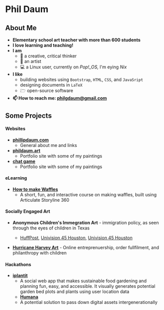 # Phil Daum

## About Me
- **Elementary school art teacher with more than 600 students**
- **I love learning and teaching!**
- **I am**
  - 🧠 a creative, critical thinker 
  - 🎨 an artist
  - 💻 a Linux user, currently on *Pop!_OS,* I'm eying *Nix*
- **I like** 
  - building websites using `Bootstrap`, `HTML`, `CSS`, and `JavaSript`
  - designing documents in `LaTeX`
  - 🗁 open-source software
- **📫 How to reach me: philgdaum@gmail.com**

## Some Projects
#### Websites
- **[phillipdaum.com](https://phillipdaum.com)**
  - General about me and links
- **[phildaum.art](https://phillipdaum.com)**
  - Portfolio site with some of my paintings
- **[chat game](https://phillipdaum.com)**
  - Portfolio site with some of my paintings

#### eLearning
- **[How to make Waffles](https://phillipdaum.github.io/how-to-make-waffles/)**
  - A short, fun, and interactive course on making waffles, built using Articulate Storyline 360 

#### Socially Engaged Art
- **Anonymous Children's Immegration Art** - immigration policy, as seen through the eyes of children in Texas 
  - [HuffPost](donald_b_59042c07e4b05279d4edbc39), [Univision 45 Houston](https://www.chron.com/news/houston-texas/houston/article/Anti-Trump-Houston-art-show-receives-dozens-of-11142470.php), [Univision 45 Houston](https://www.univision.com/local/houston-kxln/estudiantes-de-texas-acuden-al-arte-para-luchar-contra-el-miedo-de-que-sus-padres-sean-deportados-video)

- **[Hurricane Harvey Art](https://phillipdaum.com)** - Online entreprenuership, order fullfilment, and philanthropy with children

#### Hackathons
- **[iplantit](https://github.com/PhillipDaum/iplantit)**
  -  A social web app that makes sustainable food gardening and planning fun, easy, and accessible. It visually generates potential garden bed plots and plants using user location data
  - **[Humana](https://github.com/PhillipDaum/humana)**
  - A potential solution to pass down digital assets intergenerationally 

